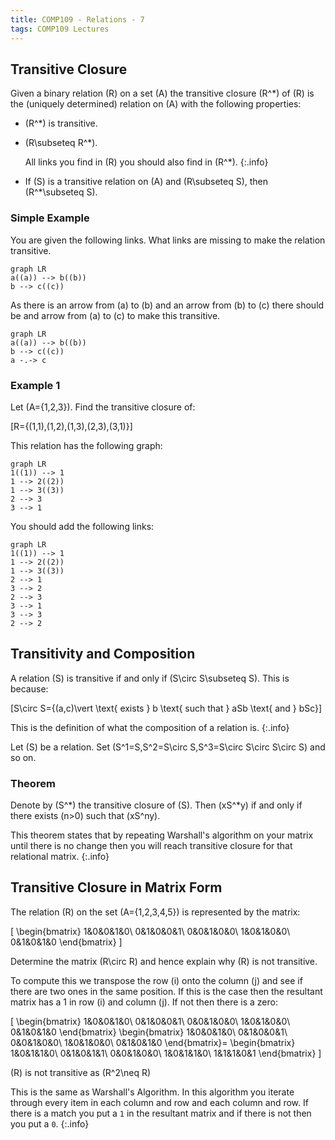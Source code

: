 ```yaml
---
title: COMP109 - Relations - 7
tags: COMP109 Lectures
---
```

## Transitive Closure
Given a binary relation \(R\) on a set \(A\) the transitive closure \(R^*\) of \(R\) is the (uniquely determined) relation on \(A\) with the following properties:

* \(R^*\) is transitive.
* \(R\subseteq R^*\).

	All links you find in \(R\) you should also find in \(R^*\).
	{:.info}
* If \(S\) is a transitive relation on \(A\) and \(R\subseteq S\), then \(R^*\subseteq S\).

### Simple Example
You are given the following links. What links are missing to make the relation transitive.

```mermaid
graph LR
a((a)) --> b((b))
b --> c((c))
```

As there is an arrow from \(a\) to \(b\) and an arrow from \(b\) to \(c\) there should be and arrow from \(a\) to \(c\) to make this transitive.

```mermaid
graph LR
a((a)) --> b((b))
b --> c((c))
a -.-> c
```

### Example 1
Let \(A=\{1,2,3\}\). Find the transitive closure of:

\[R=\{(1,1),(1,2),(1,3),(2,3),(3,1)\}\]

This relation has the following graph:

```mermaid
graph LR
1((1)) --> 1
1 --> 2((2))
1 --> 3((3))
2 --> 3
3 --> 1
```

You should add the following links:

```mermaid
graph LR
1((1)) --> 1
1 --> 2((2))
1 --> 3((3))
2 --> 1
3 --> 2
2 --> 3
3 --> 1
3 --> 3
2 --> 2
```

## Transitivity and Composition
A relation \(S\) is transitive if and only if \(S\circ S\subseteq S\). This is because:

\[S\circ S=\{(a,c)\vert \text{ exists } b \text{ such that } aSb \text{ and } bSc\}\]

This is the definition of what the composition of a relation is.
{:.info}

Let \(S\) be a relation. Set \(S^1=S,S^2=S\circ S,S^3=S\circ S\circ S\circ S\) and so on.

### Theorem
Denote by \(S^*\) the transitive closure of \(S\). Then \(xS^*y\) if and only if there exists \(n>0\) such that \(xS^ny\).

This theorem states that by repeating Warshall's algorithm on your matrix until there is no change then you will reach transitive closure for that relational matrix.
{:.info}

## Transitive Closure in Matrix Form
The relation \(R\) on the set \(A=\{1,2,3,4,5\}\) is represented by the matrix:

\[
\begin{bmatrix}
1&0&0&1&0\\
0&1&0&0&1\\
0&0&1&0&0\\
1&0&1&0&0\\
0&1&0&1&0
\end{bmatrix}
\]

Determine the matrix \(R\circ R\) and hence explain why \(R\) is not transitive.

To compute this we transpose the row \(i\) onto the column \(j\) and see if there are two ones in the same position. If this is the case then the resultant matrix has a 1 in row \(i\) and column \(j\). If not then there is a zero:

\[
\begin{bmatrix}
1&0&0&1&0\\
0&1&0&0&1\\
0&0&1&0&0\\
1&0&1&0&0\\
0&1&0&1&0
\end{bmatrix}
\begin{bmatrix}
1&0&0&1&0\\
0&1&0&0&1\\
0&0&1&0&0\\
1&0&1&0&0\\
0&1&0&1&0
\end{bmatrix}=
\begin{bmatrix}
1&0&1&1&0\\
0&1&0&1&1\\
0&0&1&0&0\\
1&0&1&1&0\\
1&1&1&0&1
\end{bmatrix}
\]

\(R\) is not transitive as \(R^2\neq R\)

This is the same as Warshall's Algorithm. In this algorithm you iterate through every item in each column and row and each column and row. If there is a match you put a `1` in the resultant matrix and if there is not then you put a `0`.
{:.info}
